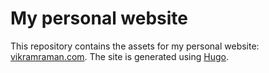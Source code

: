 # My personal website

This repository contains the assets for
my personal website: [vikramraman.com](http://vikramraman.com/).
The site is generated using [Hugo](https://gohugo.io/).
